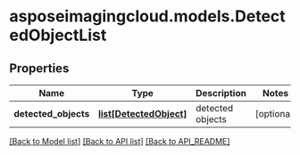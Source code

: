 # asposeimagingcloud.models.DetectedObjectList

## Properties
Name | Type | Description | Notes
------------ | ------------- | ------------- | -------------
**detected_objects** | [**list[DetectedObject]**](DetectedObject.md) | detected objects | [optional] 

[[Back to Model list]](API_README.md#documentation-for-models) [[Back to API list]](API_README.md#documentation-for-api-endpoints) [[Back to API_README]](API_README.md)


